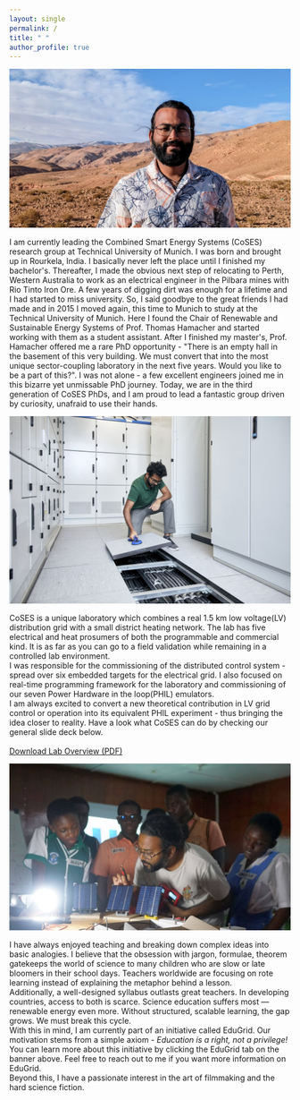 ```yaml
---
layout: single
permalink: /
title: " "
author_profile: true
---
```


<div class="home-section bio-section">

  <div class="profile-image-container">
    <img src="/images/Profile_header.jpeg" alt="A photo of Anurag Mohapatra">
  </div>

  <div class="home-text" style="padding-right: 0;">
    <p>
    I am currently leading the Combined Smart Energy Systems (CoSES) research group at Technical University of Munich. I was born and brought up in Rourkela, India. I basically never left the place until I finished my bachelor's. Thereafter, I made the obvious next step of relocating to Perth, Western Australia to work as an electrical engineer in the Pilbara mines with Rio Tinto Iron Ore. A few years of digging dirt was enough for a lifetime and I had started to miss university. So, I said goodbye to the great friends I had made and in 2015 I moved again, this time to Munich to study at the Technical University of Munich. Here I found the Chair of Renewable and Sustainable Energy Systems of Prof. Thomas Hamacher and started working with them as a student assistant. After I finished my master's, Prof. Hamacher offered me a rare PhD opportunity - "There is an empty hall in the basement of this very building. We must convert that into the most unique sector-coupling laboratory in the next five years. Would you like to be a part of this?". I was not alone - a few excellent engineers joined me in this bizarre yet unmissable PhD journey. Today, we are in the third generation of CoSES PhDs, and I am proud to lead a fantastic group driven by curiosity, unafraid to use their hands.  
	</p>
  </div>
  
</div>


<div class="home-section bio-section">


  <div class="profile-image-container">
    <img src="/images/coses.jpg" alt="A photo of the CoSES Laboratory">
  </div>

  <div class="home-text" style="padding-right: 0;">
    <p>
      CoSES is a unique laboratory which combines a real 1.5 km low voltage(LV) distribution grid with a small district heating network. The lab has five electrical and heat prosumers of both the programmable and commercial kind. It is as far as you can go to a field validation while remaining in a controlled lab environment.
      <br>
      I was responsible for the commissioning of the distributed control system - spread over six embedded targets for the electrical grid. I also focused on real-time programming framework for the laboratory and commissioning of our seven Power Hardware in the loop(PHIL) emulators. 
	  <br>
	  I am always excited to convert a new theoretical contribution in LV grid control or operation into its equivalent PHIL experiment - thus bringing the idea closer to reality. Have a look what CoSES can do by checking our general slide deck below.
      <br><br>
      <a href="/files/CoSES_Lab_Overview.pdf" class="btn btn--info">Download Lab Overview (PDF)</a>
    </p>
  </div>

</div>


<div class="home-section bio-section">


  <div class="profile-image-container">
    <img src="/images/edugrid.JPG" alt="A photo representing your interests">
  </div>

  <div class="home-text" style="padding-right: 0;">
    <p>
      I have always enjoyed teaching and breaking down complex ideas into basic analogies. I believe that the obsession with jargon, formulae, theorem gatekeeps the world of science to many children who are slow or late bloomers in their school days. Teachers worldwide are focusing on rote learning instead of explaining the metaphor behind a lesson.
      <br>
      Additionally, a well-designed syllabus outlasts great teachers. In developing countries, access to both is scarce. Science education suffers most — renewable energy even more. Without structured, scalable learning, the gap grows. We must break this cycle.
      <br>
      With this in mind, I am currently part of an initiative called EduGrid. Our motivation stems from a simple axiom - <em>Education is a right, not a privilege!</em> 
	  <br>
	  You can learn more about this initiative by clicking the EduGrid tab on the banner above. Feel free to reach out to me if you want more information on EduGrid.
      <br>
      Beyond this, I have a passionate interest in the art of filmmaking and the hard science fiction.
    </p>
  </div>
  
</div>
